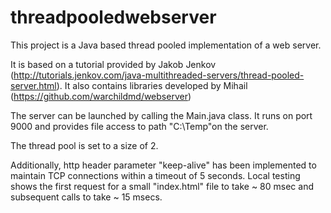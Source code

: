 # threadpooledwebserver
This project is a Java based thread pooled implementation of a web server.

It is based on a tutorial provided by Jakob Jenkov (http://tutorials.jenkov.com/java-multithreaded-servers/thread-pooled-server.html). It also contains libraries developed by Mihail (https://github.com/warchildmd/webserver)

The server can be launched by calling the Main.java class. It runs on port 9000 and provides file access to path "C:\Temp"on the server.

The thread pool is set to a size of 2.

Additionally, http header parameter "keep-alive" has been implemented to maintain TCP connections within a timeout of 5 seconds. Local testing shows the first request for a small "index.html" file to take ~ 80 msec and subsequent calls to take ~ 15 msecs.
